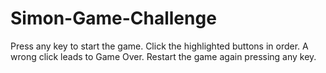 # Simon-Game-Challenge
Press any key to start the game. Click the highlighted buttons in order. A wrong click leads to Game Over. Restart the game again pressing any key.
